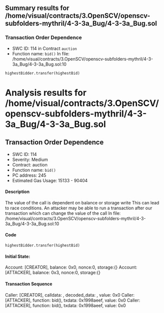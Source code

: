 ## Summary results for /home/visual/contracts/3.OpenSCV/openscv-subfolders-mythril/4-3-3a_Bug/4-3-3a_Bug.sol
### Transaction Order Dependence
- SWC ID: 114 in Contract `auction`
- Function name: `bid()`
In file: /home/visual/contracts/3.OpenSCV/openscv-subfolders-mythril/4-3-3a_Bug/4-3-3a_Bug.sol:10
```
highestBidder.transfer(highestBid)
```
# Analysis results for /home/visual/contracts/3.OpenSCV/openscv-subfolders-mythril/4-3-3a_Bug/4-3-3a_Bug.sol

## Transaction Order Dependence
- SWC ID: 114
- Severity: Medium
- Contract: auction
- Function name: `bid()`
- PC address: 245
- Estimated Gas Usage: 15133 - 90404

#### Description

The value of the call is dependent on balance or storage write
This can lead to race conditions. An attacker may be able to run a transaction after our transaction which can change the value of the call
In file: /home/visual/contracts/3.OpenSCV/openscv-subfolders-mythril/4-3-3a_Bug/4-3-3a_Bug.sol:10

#### Code

```
highestBidder.transfer(highestBid)
```

#### Initial State:

Account: [CREATOR], balance: 0x0, nonce:0, storage:{}
Account: [ATTACKER], balance: 0x3, nonce:0, storage:{}

#### Transaction Sequence

Caller: [CREATOR], calldata: , decoded_data: , value: 0x0
Caller: [ATTACKER], function: bid(), txdata: 0x1998aeef, value: 0x0
Caller: [ATTACKER], function: bid(), txdata: 0x1998aeef, value: 0x0


